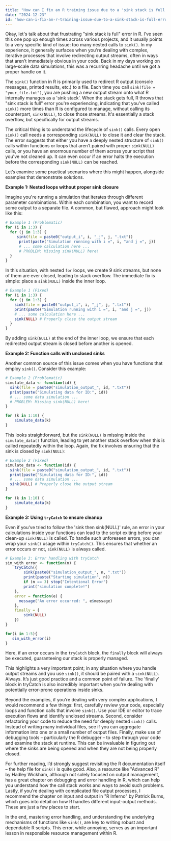 ```yaml
---
title: "How can I fix an R training issue due to a 'sink stack is full' error?"
date: "2024-12-23"
id: "how-can-i-fix-an-r-training-issue-due-to-a-sink-stack-is-full-error"
---
```


Okay, let's talk about that frustrating "sink stack is full" error in R. I’ve seen this one pop up enough times across various projects, and it usually points to a very specific kind of issue: too many nested calls to `sink()`. In my experience, it generally surfaces when you're dealing with complex, iterative processes that involve redirecting output streams, often in ways that aren’t immediately obvious in your code. Back in my days working on large-scale data simulations, this was a recurring headache until we got a proper handle on it.

The `sink()` function in R is primarily used to redirect R output (console messages, printed results, etc.) to a file. Each time you call `sink(file = "your_file.txt")`, you are pushing a new output stream onto what R internally manages as a 'sink stack'. When the stack gets full, R throws that "sink stack is full" error you're experiencing, indicating that you've called `sink()` more times than R is configured to manage, without calling its counterpart, `sink(NULL)`, to close those streams. It's essentially a stack overflow, but specifically for output streams.

The critical thing is to understand the lifecycle of `sink()` calls. Every open `sink()` call needs a corresponding `sink(NULL)` to close it and clear the stack. The error suggests that either you have a deeply nested structure of `sink()` calls within functions or loops that aren’t paired with proper `sink(NULL)` calls, or you have an enormous number of them across your script that you've not cleaned up. It can even occur if an error halts the execution before the corresponding `sink(NULL)` can be reached.

Let’s examine some practical scenarios where this might happen, alongside examples that demonstrate solutions.

**Example 1: Nested loops without proper sink closure**

Imagine you're running a simulation that iterates through different parameter combinations. Within each combination, you want to record some output to a separate file. A common, but flawed, approach might look like this:

```r
# Example 1 (Problematic)
for (i in 1:3) {
  for (j in 1:3) {
     sink(file = paste0("output_i", i, "_j", j, ".txt"))
      print(paste("Simulation running with i =", i, "and j =", j))
      # ... some calculation here ...
      # PROBLEM: Missing sink(NULL) here!
  }
}
```

In this situation, with nested `for` loops, we create 9 sink streams, but none of them are ever closed, leading to stack overflow. The immediate fix is simple: place a `sink(NULL)` inside the inner loop.

```r
# Example 1 (Fixed)
for (i in 1:3) {
  for (j in 1:3) {
    sink(file = paste0("output_i", i, "_j", j, ".txt"))
    print(paste("Simulation running with i =", i, "and j =", j))
    # ... some calculation here ...
    sink(NULL) # Properly close the output stream
  }
}
```

By adding `sink(NULL)` at the end of the inner loop, we ensure that each redirected output stream is closed before another is opened.

**Example 2: Function calls with unclosed sinks**

Another common source of this issue comes when you have functions that employ `sink()`. Consider this example:

```r
# Example 2 (Problematic)
simulate_data <- function(id) {
  sink(file = paste0("simulation_output_", id, ".txt"))
  print(paste("Simulating data for ID:", id))
  # ... some data simulation ...
  # PROBLEM: Missing sink(NULL) here!
}

for (k in 1:10) {
    simulate_data(k)
}

```

This looks straightforward, but the `sink(NULL)` is missing inside the `simulate_data()` function, leading to yet another stack overflow when this is called repeatedly within the loop. Again, the fix involves ensuring that the sink is closed by `sink(NULL)`:

```r
# Example 2 (Fixed)
simulate_data <- function(id) {
  sink(file = paste0("simulation_output_", id, ".txt"))
  print(paste("Simulating data for ID:", id))
  # ... some data simulation ...
  sink(NULL) # Properly close the output stream
}

for (k in 1:10) {
    simulate_data(k)
}

```

**Example 3: Using `tryCatch` to ensure cleanup**

Even if you've tried to follow the 'sink then sink(NULL)' rule, an error in your calculations inside your functions can lead to the script exiting before your clean-up `sink(NULL)` is called. To handle such unforeseen errors, you can wrap your `sink()` usage within `tryCatch()`. This ensures that whether an error occurs or not, `sink(NULL)` is always called.

```r
# Example 3: Error handling with tryCatch
sim_with_error <- function(n) {
    tryCatch({
        sink(paste0("simulation_output_", n, ".txt"))
        print(paste("Starting simulation", n))
        if (n == 3) stop("Intentional Error")
        print("simulation complete!")
    },
    error = function(e) {
      message("An error occurred: ", e$message)
    },
    finally = {
        sink(NULL)
    })
}

for(i in 1:5){
   sim_with_error(i)
}
```

Here, if an error occurs in the `tryCatch` block, the `finally` block will always be executed, guaranteeing our stack is properly managed.

This highlights a very important point; in any situation where you handle output streams and you use `sink()`, it should be paired with a `sink(NULL)`. Always. It’s just good practice and a common point of failure. The 'finally' block in tryCatch is also incredibly important when you're dealing with potentially error-prone operations inside sinks.

Beyond the examples, if you're dealing with very complex applications, I would recommend a few things: first, carefully review your code, especially loops and function calls that involve `sink()`. Use your IDE or editor to trace execution flows and identify unclosed streams. Second, consider refactoring your code to reduce the need for deeply nested `sink()` calls. Instead of writing many individual files, see if you can aggregate information into one or a small number of output files. Finally, make use of debugging tools – particularly the R debugger – to step through your code and examine the stack at runtime. This can be invaluable in figuring out where the sinks are being opened and when they are not being properly closed.

For further reading, I’d strongly suggest revisiting the R documentation itself – the help file for `sink()` is quite good. Also, a resource like "Advanced R" by Hadley Wickham, although not solely focused on output management, has a great chapter on debugging and error handling in R, which can help you understand how the call stack works and ways to avoid such problems. Lastly, if you're dealing with complicated file output processes, I recommend the chapter on input and output in "R Inferno" by Patrick Burns, which goes into detail on how R handles different input-output methods. These are just a few places to start.

In the end, mastering error handling, and understanding the underlying mechanisms of functions like `sink()`, are key to writing robust and dependable R scripts. This error, while annoying, serves as an important lesson in responsible resource management within R.
